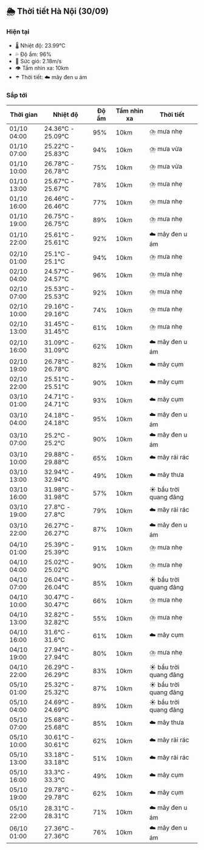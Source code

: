 ## 🌦️ Thời tiết Hà Nội (30/09)

### Hiện tại

- 🌡️ Nhiệt độ: 23.99℃
- 💦 Độ ẩm: 96%
- 💨 Sức gió: 2.18m/s
- 👁️ Tầm nhìn xa: 10km
- ☂️ Thời tiết: ☁️ mây đen u ám

### Sắp tới

| Thời gian | Nhiệt độ | Độ ẩm | Tầm nhìn xa | Thời tiết |
| --- | --- | --- | --- | --- |
| 01/10 04:00 | 24.36℃ - 25.09℃ | 95% | 10km | ⛈️ mưa nhẹ |
| 01/10 07:00 | 25.22℃ - 25.83℃ | 94% | 10km | ⛈️ mưa vừa |
| 01/10 10:00 | 26.78℃ - 26.78℃ | 75% | 10km | ⛈️ mưa vừa |
| 01/10 13:00 | 25.67℃ - 25.67℃ | 78% | 10km | ⛈️ mưa nhẹ |
| 01/10 16:00 | 26.46℃ - 26.46℃ | 77% | 10km | ⛈️ mưa nhẹ |
| 01/10 19:00 | 26.75℃ - 26.75℃ | 89% | 10km | ⛈️ mưa nhẹ |
| 01/10 22:00 | 25.61℃ - 25.61℃ | 92% | 10km | ☁️ mây đen u ám |
| 02/10 01:00 | 25.1℃ - 25.1℃ | 94% | 10km | ⛈️ mưa nhẹ |
| 02/10 04:00 | 24.57℃ - 24.57℃ | 96% | 10km | ⛈️ mưa nhẹ |
| 02/10 07:00 | 25.53℃ - 25.53℃ | 92% | 10km | ⛈️ mưa nhẹ |
| 02/10 10:00 | 29.16℃ - 29.16℃ | 74% | 10km | ⛈️ mưa nhẹ |
| 02/10 13:00 | 31.45℃ - 31.45℃ | 61% | 10km | ⛈️ mưa nhẹ |
| 02/10 16:00 | 31.09℃ - 31.09℃ | 62% | 10km | ☁️ mây đen u ám |
| 02/10 19:00 | 26.78℃ - 26.78℃ | 82% | 10km | ☁️ mây cụm |
| 02/10 22:00 | 25.51℃ - 25.51℃ | 90% | 10km | ☁️ mây cụm |
| 03/10 01:00 | 24.71℃ - 24.71℃ | 93% | 10km | ☁️ mây cụm |
| 03/10 04:00 | 24.18℃ - 24.18℃ | 95% | 10km | ☁️ mây đen u ám |
| 03/10 07:00 | 25.2℃ - 25.2℃ | 90% | 10km | ☁️ mây đen u ám |
| 03/10 10:00 | 29.88℃ - 29.88℃ | 65% | 10km | ☁️ mây rải rác |
| 03/10 13:00 | 32.94℃ - 32.94℃ | 49% | 10km | ☁️ mây thưa |
| 03/10 16:00 | 31.98℃ - 31.98℃ | 57% | 10km | ☀️ bầu trời quang đãng |
| 03/10 19:00 | 27.8℃ - 27.8℃ | 79% | 10km | ☁️ mây rải rác |
| 03/10 22:00 | 26.27℃ - 26.27℃ | 87% | 10km | ☁️ mây đen u ám |
| 04/10 01:00 | 25.39℃ - 25.39℃ | 91% | 10km | ⛈️ mưa nhẹ |
| 04/10 04:00 | 25.02℃ - 25.02℃ | 90% | 10km | ⛈️ mưa nhẹ |
| 04/10 07:00 | 26.04℃ - 26.04℃ | 85% | 10km | ☀️ bầu trời quang đãng |
| 04/10 10:00 | 30.47℃ - 30.47℃ | 66% | 10km | ⛈️ mưa nhẹ |
| 04/10 13:00 | 32.82℃ - 32.82℃ | 55% | 10km | ⛈️ mưa nhẹ |
| 04/10 16:00 | 31.6℃ - 31.6℃ | 61% | 10km | ☁️ mây cụm |
| 04/10 19:00 | 27.94℃ - 27.94℃ | 80% | 10km | ⛈️ mưa nhẹ |
| 04/10 22:00 | 26.29℃ - 26.29℃ | 83% | 10km | ☀️ bầu trời quang đãng |
| 05/10 01:00 | 25.32℃ - 25.32℃ | 87% | 10km | ☀️ bầu trời quang đãng |
| 05/10 04:00 | 24.69℃ - 24.69℃ | 89% | 10km | ☀️ bầu trời quang đãng |
| 05/10 07:00 | 25.68℃ - 25.68℃ | 85% | 10km | ☁️ mây thưa |
| 05/10 10:00 | 30.61℃ - 30.61℃ | 62% | 10km | ☁️ mây rải rác |
| 05/10 13:00 | 33.18℃ - 33.18℃ | 51% | 10km | ☁️ mây rải rác |
| 05/10 16:00 | 33.3℃ - 33.3℃ | 49% | 10km | ☁️ mây cụm |
| 05/10 19:00 | 29.78℃ - 29.78℃ | 62% | 10km | ☁️ mây cụm |
| 05/10 22:00 | 28.31℃ - 28.31℃ | 71% | 10km | ☁️ mây đen u ám |
| 06/10 01:00 | 27.36℃ - 27.36℃ | 76% | 10km | ☁️ mây đen u ám |
